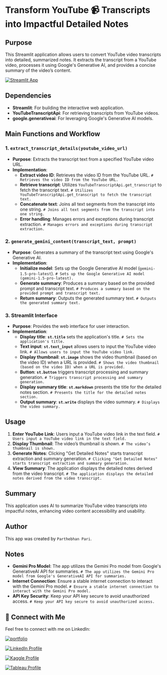 # **Transform YouTube 📹 Transcripts into Impactful Detailed Notes**

## Purpose

This Streamlit application allows users to convert YouTube video transcripts into detailed, summarized notes. It extracts the transcript from a YouTube video, processes it using Google's Generative AI, and provides a concise summary of the video’s content.

[![Streamlit App](https://img.shields.io/badge/Streamlit_App-YouTube_Transcripts_to_Notes-ff69b4.svg?style=for-the-badge&logo=Streamlit)](https://llmyoutubetranscriptstonotes-idrmcgcobzcx4gezvhaw64.streamlit.app/)

## Dependencies

- **Streamlit**: For building the interactive web application.
- **YouTubeTranscriptApi**: For retrieving transcripts from YouTube videos.
- **google.generativeai**: For leveraging Google's Generative AI models.

## Main Functions and Workflow

### 1. **`extract_transcript_details(youtube_video_url)`**
   - **Purpose**: Extracts the transcript text from a specified YouTube video URL.
   - **Implementation**:
     - **Extract video ID**: Retrieves the video ID from the YouTube URL. `# Retrieves the video ID from the YouTube URL.`
     - **Retrieve transcript**: Utilizes `YouTubeTranscriptApi.get_transcript` to fetch the transcript text. `# Utilizes YouTubeTranscriptApi.get_transcript to fetch the transcript text.`
     - **Concatenate text**: Joins all text segments from the transcript into one string. `# Joins all text segments from the transcript into one string.`
     - **Error handling**: Manages errors and exceptions during transcript extraction. `# Manages errors and exceptions during transcript extraction.`

### 2. **`generate_gemini_content(transcript_text, prompt)`**
   - **Purpose**: Generates a summary of the transcript text using Google's Generative AI.
   - **Implementation**:
     - **Initialize model**: Sets up the Google Generative AI model (`gemini-1.5-pro-latest`). `# Sets up the Google Generative AI model (gemini-1.5-pro-latest).`
     - **Generate summary**: Produces a summary based on the provided prompt and transcript text. `# Produces a summary based on the provided prompt and transcript text.`
     - **Return summary**: Outputs the generated summary text. `# Outputs the generated summary text.`

### 3. **Streamlit Interface**
   - **Purpose**: Provides the web interface for user interaction.
   - **Implementation**:
     - **Display title**: **`st.title`** sets the application's title. `# Sets the application's title.`
     - **Text input**: **`st.text_input`** allows users to input the YouTube video link. `# Allows users to input the YouTube video link.`
     - **Display thumbnail**: **`st.image`** shows the video thumbnail (based on the video ID) when a URL is provided. `# Shows the video thumbnail (based on the video ID) when a URL is provided.`
     - **Button**: **`st.button`** triggers transcript processing and summary generation. `# Triggers transcript processing and summary generation.`
     - **Display summary title**: **`st.markdown`** presents the title for the detailed notes section. `# Presents the title for the detailed notes section.`
     - **Output summary**: **`st.write`** displays the video summary. `# Displays the video summary.`

## Usage

1. **Enter YouTube Link**: Users input a YouTube video link in the text field. `# Users input a YouTube video link in the text field.`
2. **Display Thumbnail**: The video’s thumbnail is shown. `# The video’s thumbnail is shown.`
3. **Generate Notes**: Clicking "Get Detailed Notes" starts transcript extraction and summary generation. `# Clicking "Get Detailed Notes" starts transcript extraction and summary generation.`
4. **View Summary**: The application displays the detailed notes derived from the video transcript. `# The application displays the detailed notes derived from the video transcript.`

## Summary

This application uses AI to summarize YouTube video transcripts into impactful notes, enhancing video content accessibility and usability.

## Author

This app was created by `Parthebhan Pari`.

## Notes

- **Gemini Pro Model**: The app utilizes the Gemini Pro model from Google's GenerativeAI API for summaries. `# The app utilizes the Gemini Pro model from Google's GenerativeAI API for summaries.`
- **Internet Connection**: Ensure a stable internet connection to interact with the Gemini Pro model. `# Ensure a stable internet connection to interact with the Gemini Pro model.`
- **API Key Security**: Keep your API key secure to avoid unauthorized access. `# Keep your API key secure to avoid unauthorized access.`

## 🔗 Connect with Me

Feel free to connect with me on LinkedIn:

[![portfolio](https://img.shields.io/badge/my_portfolio-000?style=for-the-badge&logo=ko-fi&logoColor=white)](https://parthebhan143.wixsite.com/datainsights)

[![LinkedIn Profile](https://img.shields.io/badge/LinkedIn_Profile-000?style=for-the-badge&logo=linkedin&logoColor=white)](https://www.linkedin.com/in/parthebhan)

[![Kaggle Profile](https://img.shields.io/badge/Kaggle_Profile-000?style=for-the-badge&logo=kaggle&logoColor=white)](https://www.kaggle.com/parthebhan)

[![Tableau Profile](https://img.shields.io/badge/Tableau_Profile-000?style=for-the-badge&logo=tableau&logoColor=white)](https://public.tableau.com/app/profile/parthebhan.pari/vizzes)

